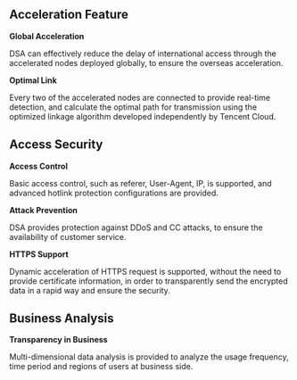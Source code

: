 ## Acceleration Feature

**Global Acceleration**

DSA can effectively reduce the delay of international access through the accelerated nodes deployed globally, to ensure the overseas acceleration.

**Optimal Link**

Every two of the accelerated nodes are connected to provide real-time detection, and calculate the optimal path for transmission using the optimized linkage algorithm developed independently by Tencent Cloud.



## Access Security

**Access Control**

Basic access control, such as referer, User-Agent, IP, is supported, and advanced hotlink protection configurations are provided.

**Attack Prevention**

DSA provides protection against DDoS and CC attacks, to ensure the availability of customer service.

**HTTPS Support**

Dynamic acceleration of HTTPS request is supported, without the need to provide certificate information, in order to transparently send the encrypted data in a rapid way and ensure the security.



## Business Analysis

**Transparency in Business**

Multi-dimensional data analysis is provided to analyze the usage frequency, time period and regions of users at business side.


